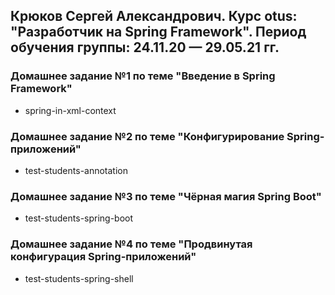 ## Крюков Сергей Александрович. Курс otus: "Разработчик на Spring Framework". Период обучения группы: 24.11.20 — 29.05.21 гг.

### Домашнее задание №1 по теме "Введение в Spring Framework"
* spring-in-xml-context

### Домашнее задание №2 по теме "Конфигурирование Spring-приложений"
* test-students-annotation

### Домашнее задание №3 по теме "Чёрная магия Spring Boot"
* test-students-spring-boot

### Домашнее задание №4 по теме "Продвинутая конфигурация Spring-приложений"
* test-students-spring-shell
